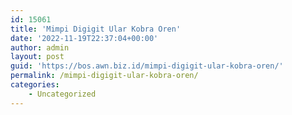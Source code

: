 ```yaml
---
id: 15061
title: 'Mimpi Digigit Ular Kobra Oren'
date: '2022-11-19T22:37:04+00:00'
author: admin
layout: post
guid: 'https://bos.awn.biz.id/mimpi-digigit-ular-kobra-oren/'
permalink: /mimpi-digigit-ular-kobra-oren/
categories:
    - Uncategorized
---
```


